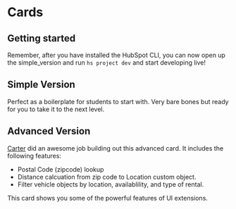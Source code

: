 # Cards

## Getting started
Remember, after you have installed the HubSpot CLI, you can now open up the simple_version and run `hs project dev` and start developing live!

## Simple Version
Perfect as a boilerplate for students to start with. Very bare bones but ready for you to take it to the next level.

## Advanced Version
[Carter](hubspot.dad) did an awesome job building out this advanced card. It includes the following features:
- Postal Code (zipcode) lookup
- Distance calcuation from zip code to Location custom object.
- Filter vehicle objects by location, availablility, and type of rental.

This card shows you some of the powerful features of UI extensions.
